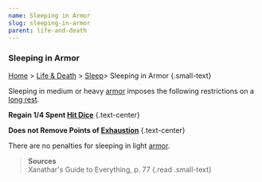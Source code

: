 ```yaml
---
name: Sleeping in Armor
slug: sleeping-in-armor
parent: life-and-death
---
```

### Sleeping in Armor
[Home](dm-operations-center) > [Life & Death](life-and-death) > [Sleep](sleep)> Sleeping in Armor {.small-text}

Sleeping in medium or heavy [armor](armor) imposes the following restrictions on a [long rest](long-rest).

**Regain 1/4 Spent [Hit Dice](hit-dice)** {.text-center}

**Does not Remove Points of [Exhaustion](exhaustion)** {.text-center}

There are no penalties for sleeping in light [armor](armor).

> **Sources** <br/>
> Xanathar's Guide to Everything, p. 77
{.read .small-text}
